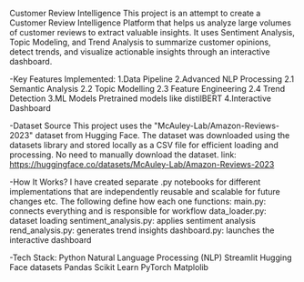 Customer Review Intelligence
This project is an attempt to create a Customer Review Intelligence Platform that helps us analyze large volumes of customer reviews to extract valuable insights.
It uses Sentiment Analysis, Topic Modeling, and Trend Analysis to summarize customer opinions, detect trends, and visualize actionable insights through an interactive dashboard.

-Key Features Implemented:
1.Data Pipeline
2.Advanced NLP Processing
  2.1 Semantic Analysis
  2.2 Topic Modelling
  2.3 Feature Engineering
  2.4 Trend Detection
3.ML Models
Pretrained models like distilBERT
4.Interactive Dashboard

-Dataset Source
This project uses the "McAuley-Lab/Amazon-Reviews-2023" dataset from Hugging Face.
The dataset was downloaded using the datasets library and stored locally as a CSV file for efficient loading and processing.
No need to manually download the dataset.
link: https://huggingface.co/datasets/McAuley-Lab/Amazon-Reviews-2023

-How It Works?
I have created separate .py notebooks for different implementations that are independently reusable and scalable for future changes etc. The following define how each one functions:
main.py: connects everything and is responsible for workflow
data_loader.py: dataset loading 
sentiment_analysis.py: applies sentiment analysis
rend_analysis.py: generates trend insights
dashboard.py: launches the interactive dashboard 

-Tech Stack:
Python 
Natural Language Processing (NLP)
Streamlit
Hugging Face datasets
Pandas
Scikit Learn
PyTorch
Matplolib


